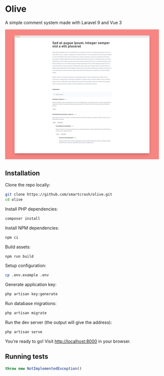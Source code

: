 # Olive

A simple comment system made with Laravel 9 and Vue 3

![](screenshot.png)

## Installation

Clone the repo locally:

```sh
git clone https://github.com/smartcrash/olive.git
cd olive
```

Install PHP dependencies:

```sh
composer install
```

Install NPM dependencies:

```sh
npm ci
```

Build assets:

```sh
npm run build
```

Setup configuration:

```sh
cp .env.example .env
```

Generate application key:

```sh
php artisan key:generate
```

Run database migrations:

```sh
php artisan migrate
```

Run the dev server (the output will give the address):

```sh
php artisan serve
```

You're ready to go! Visit [http://localhost:8000]() in your browser.


## Running tests

```ts
throw new NotImplementedException()
```
